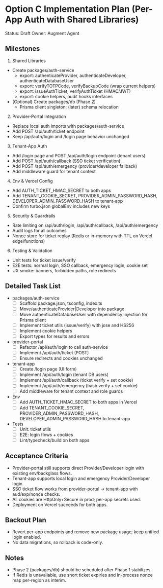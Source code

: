 # Option C Implementation Plan (Per-App Auth with Shared Libraries)

Status: Draft
Owner: Augment Agent

## Milestones
1) Shared Libraries
- Create packages/auth-service
  - export: authenticateProvider, authenticateDeveloper, authenticateDatabaseUser
  - export: verifyTOTPCode, verifyBackupCode (wrap current helpers)
  - export: issueAuthTicket, verifyAuthTicket (HMAC/JWT)
  - export: cookie helpers, audit hooks interfaces
- (Optional) Create packages/db (Phase 2)
  - Prisma client singleton; (later) schema relocation

2) Provider-Portal Integration
- Replace local auth imports with packages/auth-service
- Add POST /api/auth/ticket endpoint
- Keep /api/auth/login and /login page behavior unchanged

3) Tenant-App Auth
- Add /login page and POST /api/auth/login endpoint (tenant users)
- Add POST /api/auth/callback (SSO ticket verification)
- Add POST /api/auth/emergency (provider/developer fallback)
- Add middleware guard for tenant context

4) Env & Vercel Config
- Add AUTH_TICKET_HMAC_SECRET to both apps
- Add TENANT_COOKIE_SECRET, PROVIDER_ADMIN_PASSWORD_HASH, DEVELOPER_ADMIN_PASSWORD_HASH to tenant-app
- Confirm turbo.json globalEnv includes new keys

5) Security & Guardrails
- Rate limiting on /api/auth/login, /api/auth/callback, /api/auth/emergency
- Audit logs for all outcomes
- Nonce store for ticket replay (Redis or in-memory with TTL on Vercel edge/functions)

6) Testing & Validation
- Unit tests for ticket issue/verify
- E2E tests: normal login, SSO callback, emergency login, cookie set
- UX smoke: banners, forbidden paths, role redirects

## Detailed Task List
- packages/auth-service
  - [ ] Scaffold package.json, tsconfig, index.ts
  - [ ] Move/authenticateProvider|Developer into package
  - [ ] Move authenticateDatabaseUser with dependency injection for Prisma client
  - [ ] Implement ticket utils (issue/verify) with jose and HS256
  - [ ] Implement cookie helpers
  - [ ] Export types for results and errors
- provider-portal
  - [ ] Refactor /api/auth/login to call auth-service
  - [ ] Implement /api/auth/ticket (POST)
  - [ ] Ensure redirects and cookies unchanged
- tenant-app
  - [ ] Create /login page (UI form)
  - [ ] Implement /api/auth/login (tenant DB users)
  - [ ] Implement /api/auth/callback (ticket verify + set cookie)
  - [ ] Implement /api/auth/emergency (hash verify + set cookie)
  - [ ] Add middleware for tenant context and role guards
- Env
  - [ ] Add AUTH_TICKET_HMAC_SECRET to both apps in Vercel
  - [ ] Add TENANT_COOKIE_SECRET, PROVIDER_ADMIN_PASSWORD_HASH, DEVELOPER_ADMIN_PASSWORD_HASH to tenant-app
- Tests
  - [ ] Unit: ticket utils
  - [ ] E2E: login flows + cookies
  - [ ] Lint/typecheck/build on both apps

## Acceptance Criteria
- Provider-portal still supports direct Provider/Developer login with existing env/backglass flows.
- Tenant-app supports local login and emergency Provider/Developer login.
- SSO ticket flow works from provider-portal → tenant-app with aud/exp/nonce checks.
- All cookies are HttpOnly+Secure in prod; per-app secrets used.
- Deployment on Vercel succeeds for both apps.

## Backout Plan
- Revert per-app endpoints and remove new package usage; keep unified login enabled.
- No data migrations, so rollback is code-only.

## Notes
- Phase 2 (packages/db) should be scheduled after Phase 1 stabilizes.
- If Redis is unavailable, use short ticket expiries and in-process nonce map per-region as interim.
